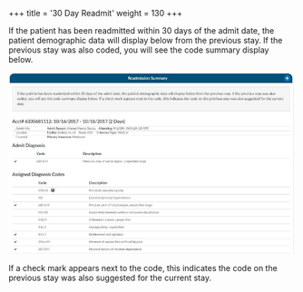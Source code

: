 +++
title = '30 Day Readmit'
weight = 130
+++

If the patient has been readmitted within 30 days of the admit date, the patient demographic data will
display below from the previous stay. If the previous stay was also coded, you will see the code
summary display below. 

![30 Day Readmit](image-205.jpg)

If a check mark appears next to the code, this indicates the code on the
previous stay was also suggested for the current stay.